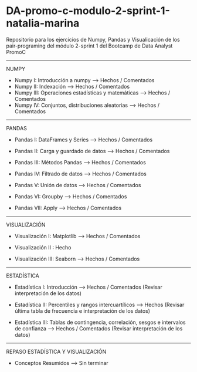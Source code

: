 # DA-promo-c-modulo-2-sprint-1-natalia-marina

Repositorio para los ejercicios de Numpy, Pandas y Visualicación de los pair-programing del módulo 2-sprint 1 del Bootcamp de Data Analyst PromoC

---

NUMPY

- Numpy I: Introducción a numpy --> Hechos / Comentados
- Numpy II: Indexación --> Hechos / Comentados
- Numpy III: Operaciones estadísticas y matemáticas --> Hechos / Comentados
- Numpy IV: Conjuntos, distribuciones aleatorias --> Hechos / Comentados

---

PANDAS

- Pandas I: DataFrames y Series --> Hechos / Comentados

- Pandas II: Carga y guardado de datos --> Hechos / Comentados

- Pandas III: Métodos Pandas --> Hechos / Comentados

- Pandas IV: Filtrado de datos --> Hechos / Comentados

- Pandas V: Unión de datos --> Hechos / Comentados

- Pandas VI: Groupby --> Hechos / Comentados

- Pandas VII: Apply --> Hechos / Comentados

---

VISUALIZACIÓN

- Visualización I: Matplotlib --> Hechos / Comentados

- Visualización II : Hecho

- Visualización III: Seaborn --> Hechos / Comentados

---

ESTADÍSTICA

- Estadística I: Introducción --> Hechos / Comentados (Revisar interpretación de los datos)

- Estadística II: Percentiles y rangos intercuartílicos --> Hechos (Revisar última tabla de frecuencia e interpretación de los datos)

- Estadística III: Tablas de contingencia, correlación, sesgos e intervalos de confianza --> Hechos / Comentados (Revisar interpretación de los datos)

---

REPASO ESTADÍSTICA Y VISUALIZACIÓN

- Conceptos Resumidos --> Sin terminar

